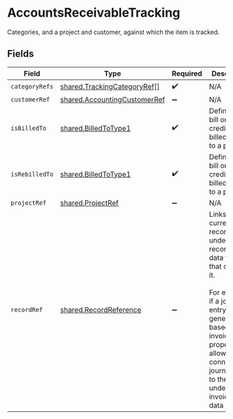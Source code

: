 # AccountsReceivableTracking

Categories, and a project and customer, against which the item is tracked.


## Fields

| Field                                                                                                                                                                                                                                                   | Type                                                                                                                                                                                                                                                    | Required                                                                                                                                                                                                                                                | Description                                                                                                                                                                                                                                             |
| ------------------------------------------------------------------------------------------------------------------------------------------------------------------------------------------------------------------------------------------------------- | ------------------------------------------------------------------------------------------------------------------------------------------------------------------------------------------------------------------------------------------------------- | ------------------------------------------------------------------------------------------------------------------------------------------------------------------------------------------------------------------------------------------------------- | ------------------------------------------------------------------------------------------------------------------------------------------------------------------------------------------------------------------------------------------------------- |
| `categoryRefs`                                                                                                                                                                                                                                          | [shared.TrackingCategoryRef](../../../sdk/models/shared/trackingcategoryref.md)[]                                                                                                                                                                       | :heavy_check_mark:                                                                                                                                                                                                                                      | N/A                                                                                                                                                                                                                                                     |
| `customerRef`                                                                                                                                                                                                                                           | [shared.AccountingCustomerRef](../../../sdk/models/shared/accountingcustomerref.md)                                                                                                                                                                     | :heavy_minus_sign:                                                                                                                                                                                                                                      | N/A                                                                                                                                                                                                                                                     |
| `isBilledTo`                                                                                                                                                                                                                                            | [shared.BilledToType1](../../../sdk/models/shared/billedtotype1.md)                                                                                                                                                                                     | :heavy_check_mark:                                                                                                                                                                                                                                      | Defines if the bill or bill credit note is billed/rebilled to a project.                                                                                                                                                                                |
| `isRebilledTo`                                                                                                                                                                                                                                          | [shared.BilledToType1](../../../sdk/models/shared/billedtotype1.md)                                                                                                                                                                                     | :heavy_check_mark:                                                                                                                                                                                                                                      | Defines if the bill or bill credit note is billed/rebilled to a project.                                                                                                                                                                                |
| `projectRef`                                                                                                                                                                                                                                            | [shared.ProjectRef](../../../sdk/models/shared/projectref.md)                                                                                                                                                                                           | :heavy_minus_sign:                                                                                                                                                                                                                                      | N/A                                                                                                                                                                                                                                                     |
| `recordRef`                                                                                                                                                                                                                                             | [shared.RecordReference](../../../sdk/models/shared/recordreference.md)                                                                                                                                                                                 | :heavy_minus_sign:                                                                                                                                                                                                                                      | Links the current record to the underlying record or data type that created it. <br/><br/>For example, if a journal entry is generated based on an invoice, this property allows you to connect the journal entry to the underlying invoice in our data model.  |